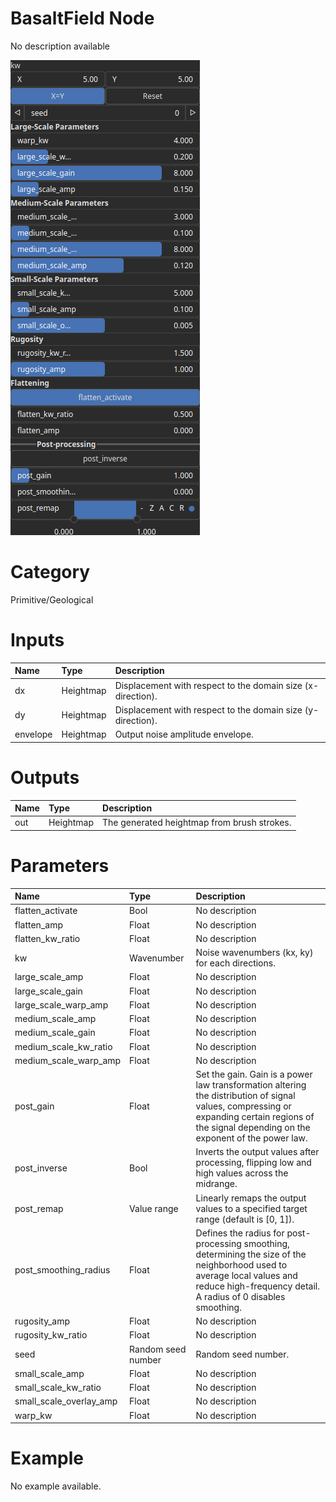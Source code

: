 
BasaltField Node
================


No description available



![img](../../images/nodes/BasaltField_settings.png)


# Category


Primitive/Geological
# Inputs

|Name|Type|Description|
| :--- | :--- | :--- |
|dx|Heightmap|Displacement with respect to the domain size (x-direction).|
|dy|Heightmap|Displacement with respect to the domain size (y-direction).|
|envelope|Heightmap|Output noise amplitude envelope.|

# Outputs

|Name|Type|Description|
| :--- | :--- | :--- |
|out|Heightmap|The generated heightmap from brush strokes.|

# Parameters

|Name|Type|Description|
| :--- | :--- | :--- |
|flatten_activate|Bool|No description|
|flatten_amp|Float|No description|
|flatten_kw_ratio|Float|No description|
|kw|Wavenumber|Noise wavenumbers (kx, ky) for each directions.|
|large_scale_amp|Float|No description|
|large_scale_gain|Float|No description|
|large_scale_warp_amp|Float|No description|
|medium_scale_amp|Float|No description|
|medium_scale_gain|Float|No description|
|medium_scale_kw_ratio|Float|No description|
|medium_scale_warp_amp|Float|No description|
|post_gain|Float|Set the gain. Gain is a power law transformation altering the distribution of signal values, compressing or expanding certain regions of the signal depending on the exponent of the power law.|
|post_inverse|Bool|Inverts the output values after processing, flipping low and high values across the midrange.|
|post_remap|Value range|Linearly remaps the output values to a specified target range (default is [0, 1]).|
|post_smoothing_radius|Float|Defines the radius for post-processing smoothing, determining the size of the neighborhood used to average local values and reduce high-frequency detail. A radius of 0 disables smoothing.|
|rugosity_amp|Float|No description|
|rugosity_kw_ratio|Float|No description|
|seed|Random seed number|Random seed number.|
|small_scale_amp|Float|No description|
|small_scale_kw_ratio|Float|No description|
|small_scale_overlay_amp|Float|No description|
|warp_kw|Float|No description|

# Example


No example available.
